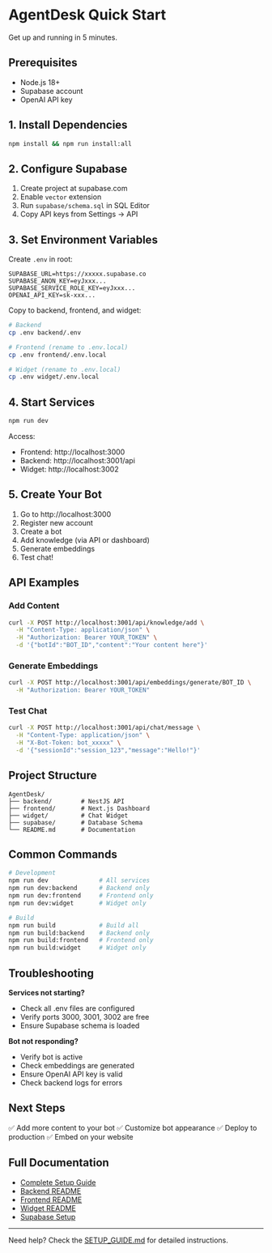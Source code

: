 # AgentDesk Quick Start

Get up and running in 5 minutes.

## Prerequisites

- Node.js 18+
- Supabase account
- OpenAI API key

## 1. Install Dependencies

```bash
npm install && npm run install:all
```

## 2. Configure Supabase

1. Create project at supabase.com
2. Enable `vector` extension
3. Run `supabase/schema.sql` in SQL Editor
4. Copy API keys from Settings → API

## 3. Set Environment Variables

Create `.env` in root:

```env
SUPABASE_URL=https://xxxxx.supabase.co
SUPABASE_ANON_KEY=eyJxxx...
SUPABASE_SERVICE_ROLE_KEY=eyJxxx...
OPENAI_API_KEY=sk-xxx...
```

Copy to backend, frontend, and widget:

```bash
# Backend
cp .env backend/.env

# Frontend (rename to .env.local)
cp .env frontend/.env.local

# Widget (rename to .env.local)
cp .env widget/.env.local
```

## 4. Start Services

```bash
npm run dev
```

Access:
- Frontend: http://localhost:3000
- Backend: http://localhost:3001/api
- Widget: http://localhost:3002

## 5. Create Your Bot

1. Go to http://localhost:3000
2. Register new account
3. Create a bot
4. Add knowledge (via API or dashboard)
5. Generate embeddings
6. Test chat!

## API Examples

### Add Content

```bash
curl -X POST http://localhost:3001/api/knowledge/add \
  -H "Content-Type: application/json" \
  -H "Authorization: Bearer YOUR_TOKEN" \
  -d '{"botId":"BOT_ID","content":"Your content here"}'
```

### Generate Embeddings

```bash
curl -X POST http://localhost:3001/api/embeddings/generate/BOT_ID \
  -H "Authorization: Bearer YOUR_TOKEN"
```

### Test Chat

```bash
curl -X POST http://localhost:3001/api/chat/message \
  -H "Content-Type: application/json" \
  -H "X-Bot-Token: bot_xxxxx" \
  -d '{"sessionId":"session_123","message":"Hello!"}'
```

## Project Structure

```
AgentDesk/
├── backend/        # NestJS API
├── frontend/       # Next.js Dashboard  
├── widget/         # Chat Widget
├── supabase/       # Database Schema
└── README.md       # Documentation
```

## Common Commands

```bash
# Development
npm run dev              # All services
npm run dev:backend      # Backend only
npm run dev:frontend     # Frontend only
npm run dev:widget       # Widget only

# Build
npm run build            # Build all
npm run build:backend    # Backend only
npm run build:frontend   # Frontend only
npm run build:widget     # Widget only
```

## Troubleshooting

**Services not starting?**
- Check all .env files are configured
- Verify ports 3000, 3001, 3002 are free
- Ensure Supabase schema is loaded

**Bot not responding?**
- Verify bot is active
- Check embeddings are generated
- Ensure OpenAI API key is valid
- Check backend logs for errors

## Next Steps

✅ Add more content to your bot
✅ Customize bot appearance
✅ Deploy to production
✅ Embed on your website

## Full Documentation

- [Complete Setup Guide](./SETUP_GUIDE.md)
- [Backend README](./backend/README.md)
- [Frontend README](./frontend/README.md)
- [Widget README](./widget/README.md)
- [Supabase Setup](./supabase/README.md)

---

Need help? Check the [SETUP_GUIDE.md](./SETUP_GUIDE.md) for detailed instructions.

